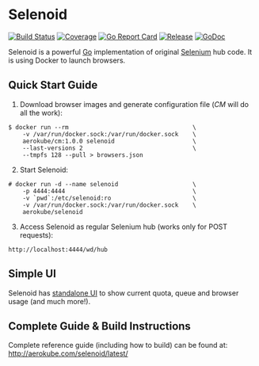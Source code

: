 # Selenoid
[![Build Status](https://travis-ci.org/aerokube/selenoid.svg?branch=master)](https://travis-ci.org/aerokube/selenoid)
[![Coverage](https://codecov.io/github/aerokube/selenoid/coverage.svg)](https://codecov.io/gh/aerokube/selenoid)
[![Go Report Card](https://goreportcard.com/badge/github.com/aerokube/selenoid)](https://goreportcard.com/report/github.com/aerokube/selenoid)
[![Release](https://img.shields.io/github/release/aerokube/selenoid.svg)](https://github.com/aerokube/selenoid/releases/latest)
[![GoDoc](https://godoc.org/github.com/aerokube/selenoid?status.svg)](https://godoc.org/github.com/aerokube/selenoid)

Selenoid is a powerful [Go](http://golang.org/) implementation of original [Selenium](http://github.com/SeleniumHQ/selenium) hub code.
It is using Docker to launch browsers.

## Quick Start Guide
1) Download browser images and generate configuration file (*CM* will do all the work):
```
$ docker run --rm                                   \
    -v /var/run/docker.sock:/var/run/docker.sock    \
    aerokube/cm:1.0.0 selenoid                      \
    --last-versions 2                               \
    --tmpfs 128 --pull > browsers.json
```
2) Start Selenoid:
```
# docker run -d --name selenoid                     \
    -p 4444:4444                                    \
    -v `pwd`:/etc/selenoid:ro                       \
    -v /var/run/docker.sock:/var/run/docker.sock    \
    aerokube/selenoid
```
3) Access Selenoid as regular Selenium hub (works only for POST requests):
```
http://localhost:4444/wd/hub
```

## Simple UI

Selenoid has [standalone UI](https://github.com/aerokube/selenoid-ui) to show current quota, queue and browser usage (and much more!).

## Complete Guide & Build Instructions

Complete reference guide (including how to build) can be found at: http://aerokube.com/selenoid/latest/
